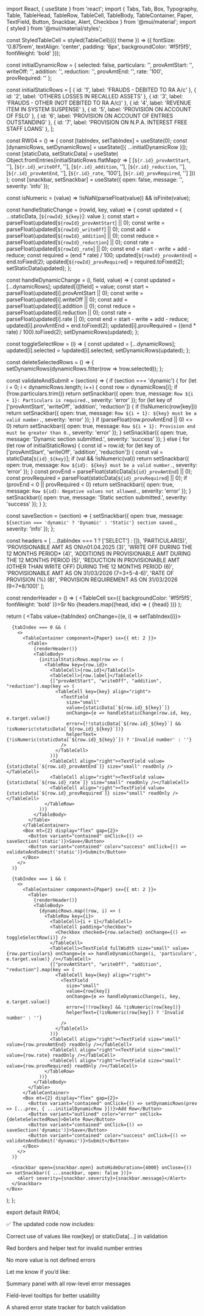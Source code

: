 import React, { useState } from 'react';
import {
  Tabs, Tab, Box, Typography, Table, TableHead, TableRow, TableCell, TableBody,
  TableContainer, Paper, TextField, Button, Snackbar, Alert, Checkbox
} from '@mui/material';
import { styled } from '@mui/material/styles';

const StyledTableCell = styled(TableCell)(({ theme }) => ({
  fontSize: '0.875rem',
  textAlign: 'center',
  padding: '6px',
  backgroundColor: '#f5f5f5',
  fontWeight: 'bold'
}));

const initialDynamicRow = {
  selected: false,
  particulars: '', provAmtStart: '', writeOff: '', addition: '', reduction: '', provAmtEnd: '', rate: '100', provRequired: ''
};

const initialStaticRows = [
  { id: '1', label: 'FRAUDS - DEBITED TO RA A/c' },
  { id: '2', label: 'OTHERS LOSSES IN RECALLED ASSETS' },
  { id: '3', label: 'FRAUDS - OTHER (NOT DEBITED TO RA A/c)' },
  { id: '4', label: 'REVENUE ITEM IN SYSTEM SUSPENSE' },
  { id: '5', label: 'PROVISION ON ACCOUNT OF FSLO' },
  { id: '6', label: 'PROVISION ON ACCOUNT OF ENTRIES OUTSTANDING' },
  { id: '7', label: 'PROVISION ON N.P.A. INTEREST FREE STAFF LOANS' },
];

const RW04 = () => {
  const [tabIndex, setTabIndex] = useState(0);
  const [dynamicRows, setDynamicRows] = useState([{ ...initialDynamicRow }]);
  const [staticData, setStaticData] = useState(
    Object.fromEntries(initialStaticRows.flatMap(r => [
      [`${r.id}_provAmtStart`, ''],
      [`${r.id}_writeOff`, ''],
      [`${r.id}_addition`, ''],
      [`${r.id}_reduction`, ''],
      [`${r.id}_provAmtEnd`, ''],
      [`${r.id}_rate`, '100'],
      [`${r.id}_provRequired`, '']
    ]))
  );
  const [snackbar, setSnackbar] = useState({ open: false, message: '', severity: 'info' });

  const isNumeric = (value) => !isNaN(parseFloat(value)) && isFinite(value);

  const handleStaticChange = (rowId, key, value) => {
    const updated = { ...staticData, [`${rowId}_${key}`]: value };
    const start = parseFloat(updated[`${rowId}_provAmtStart`] || 0);
    const write = parseFloat(updated[`${rowId}_writeOff`] || 0);
    const add = parseFloat(updated[`${rowId}_addition`] || 0);
    const reduce = parseFloat(updated[`${rowId}_reduction`] || 0);
    const rate = parseFloat(updated[`${rowId}_rate`] || 0);
    const end = start - write + add - reduce;
    const required = (end * rate) / 100;
    updated[`${rowId}_provAmtEnd`] = end.toFixed(2);
    updated[`${rowId}_provRequired`] = required.toFixed(2);
    setStaticData(updated);
  };

  const handleDynamicChange = (i, field, value) => {
    const updated = [...dynamicRows];
    updated[i][field] = value;
    const start = parseFloat(updated[i].provAmtStart || 0);
    const write = parseFloat(updated[i].writeOff || 0);
    const add = parseFloat(updated[i].addition || 0);
    const reduce = parseFloat(updated[i].reduction || 0);
    const rate = parseFloat(updated[i].rate || 0);
    const end = start - write + add - reduce;
    updated[i].provAmtEnd = end.toFixed(2);
    updated[i].provRequired = ((end * rate) / 100).toFixed(2);
    setDynamicRows(updated);
  };

  const toggleSelectRow = (i) => {
    const updated = [...dynamicRows];
    updated[i].selected = !updated[i].selected;
    setDynamicRows(updated);
  };

  const deleteSelectedRows = () => {
    setDynamicRows(dynamicRows.filter(row => !row.selected));
  };

  const validateAndSubmit = (section) => {
    if (section === 'dynamic') {
      for (let i = 0; i < dynamicRows.length; i++) {
        const row = dynamicRows[i];
        if (!row.particulars.trim()) return setSnackbar({ open: true, message: `Row ${i + 1}: Particulars is required.`, severity: 'error' });
        for (let key of ['provAmtStart', 'writeOff', 'addition', 'reduction']) {
          if (!isNumeric(row[key])) return setSnackbar({ open: true, message: `Row ${i + 1}: ${key} must be a valid number.`, severity: 'error' });
        }
        if (parseFloat(row.provAmtEnd || 0) <= 0) return setSnackbar({ open: true, message: `Row ${i + 1}: Provision end must be greater than 0.`, severity: 'error' });
      }
      setSnackbar({ open: true, message: 'Dynamic section submitted.', severity: 'success' });
    } else {
      for (let row of initialStaticRows) {
        const id = row.id;
        for (let key of ['provAmtStart', 'writeOff', 'addition', 'reduction']) {
          const val = staticData[`${id}_${key}`];
          if (val && !isNumeric(val)) return setSnackbar({ open: true, message: `Row ${id}: ${key} must be a valid number.`, severity: 'error' });
        }
        const provEnd = parseFloat(staticData[`${id}_provAmtEnd`] || 0);
        const provRequired = parseFloat(staticData[`${id}_provRequired`] || 0);
        if (provEnd < 0 || provRequired < 0) return setSnackbar({ open: true, message: `Row ${id}: Negative values not allowed.`, severity: 'error' });
      }
      setSnackbar({ open: true, message: 'Static section submitted.', severity: 'success' });
    }
  };

  const saveSection = (section) => {
    setSnackbar({ open: true, message: `${section === 'dynamic' ? 'Dynamic' : 'Static'} section saved.`, severity: 'info' });
  };

  const headers = [
    ...(tabIndex === 1 ? ['SELECT'] : []),
    'PARTICULAR(S)',
    'PROVISIONABLE AMT AS ON\n01.04.2025 (3)',
    'WRITE OFF DURING THE 12 MONTHS PERIOD* (4)',
    'ADDITIONS IN PROVISIONABLE AMT DURING THE 12 MONTHS PERIOD (5)',
    'REDUCTION IN PROVISIONABLE AMT (OTHER THAN WRITE OFF) DURING THE 12 MONTHS PERIOD (6)',
    'PROVISIONABLE AMT AS ON 31/03/2026 (7=3+5-4-6)',
    'RATE OF PROVISION (%) (8)',
    'PROVISION REQUIREMENT AS ON 31/03/2026 (9=7*8/100)'
  ];

  const renderHeader = () => (
    <TableHead>
      <TableRow>
        <TableCell sx={{ backgroundColor: '#f5f5f5', fontWeight: 'bold' }}>Sr No</TableCell>
        {headers.map((head, idx) => (
          <StyledTableCell key={idx}>{head}</StyledTableCell>
        ))}
      </TableRow>
    </TableHead>
  );

  return (
    <Box>
      <Tabs value={tabIndex} onChange={(e, i) => setTabIndex(i)}>
        <Tab label="RW-04(A)" />
        <Tab label="RW-04(B)" />
      </Tabs>

      {tabIndex === 0 && (
        <>
          <TableContainer component={Paper} sx={{ mt: 2 }}>
            <Table>
              {renderHeader()}
              <TableBody>
                {initialStaticRows.map(row => (
                  <TableRow key={row.id}>
                    <TableCell>{row.id}</TableCell>
                    <TableCell>{row.label}</TableCell>
                    {["provAmtStart", "writeOff", "addition", "reduction"].map(key => (
                      <TableCell key={key} align="right">
                        <TextField
                          size="small"
                          value={staticData[`${row.id}_${key}`]}
                          onChange={e => handleStaticChange(row.id, key, e.target.value)}
                          error={!!staticData[`${row.id}_${key}`] && !isNumeric(staticData[`${row.id}_${key}`])}
                          helperText={!isNumeric(staticData[`${row.id}_${key}`]) ? 'Invalid number' : ''}
                        />
                      </TableCell>
                    ))}
                    <TableCell align="right"><TextField value={staticData[`${row.id}_provAmtEnd`]} size="small" readOnly /></TableCell>
                    <TableCell align="right"><TextField value={staticData[`${row.id}_rate`]} size="small" readOnly /></TableCell>
                    <TableCell align="right"><TextField value={staticData[`${row.id}_provRequired`]} size="small" readOnly /></TableCell>
                  </TableRow>
                ))}
              </TableBody>
            </Table>
          </TableContainer>
          <Box mt={2} display="flex" gap={2}>
            <Button variant="contained" onClick={() => saveSection('static')}>Save</Button>
            <Button variant="contained" color="success" onClick={() => validateAndSubmit('static')}>Submit</Button>
          </Box>
        </>
      )}

      {tabIndex === 1 && (
        <>
          <TableContainer component={Paper} sx={{ mt: 2 }}>
            <Table>
              {renderHeader()}
              <TableBody>
                {dynamicRows.map((row, i) => (
                  <TableRow key={i}>
                    <TableCell>{i + 1}</TableCell>
                    <TableCell padding="checkbox">
                      <Checkbox checked={row.selected} onChange={() => toggleSelectRow(i)} />
                    </TableCell>
                    <TableCell><TextField fullWidth size="small" value={row.particulars} onChange={e => handleDynamicChange(i, 'particulars', e.target.value)} /></TableCell>
                    {["provAmtStart", "writeOff", "addition", "reduction"].map(key => (
                      <TableCell key={key} align="right">
                        <TextField
                          size="small"
                          value={row[key]}
                          onChange={e => handleDynamicChange(i, key, e.target.value)}
                          error={!!row[key] && !isNumeric(row[key])}
                          helperText={!isNumeric(row[key]) ? 'Invalid number' : ''}
                        />
                      </TableCell>
                    ))}
                    <TableCell align="right"><TextField size="small" value={row.provAmtEnd} readOnly /></TableCell>
                    <TableCell align="right"><TextField size="small" value={row.rate} readOnly /></TableCell>
                    <TableCell align="right"><TextField size="small" value={row.provRequired} readOnly /></TableCell>
                  </TableRow>
                ))}
              </TableBody>
            </Table>
          </TableContainer>
          <Box mt={2} display="flex" gap={2}>
            <Button variant="contained" onClick={() => setDynamicRows(prev => [...prev, { ...initialDynamicRow }])}>Add Row</Button>
            <Button variant="outlined" color="error" onClick={deleteSelectedRows}>Delete Row</Button>
            <Button variant="contained" onClick={() => saveSection('dynamic')}>Save</Button>
            <Button variant="contained" color="success" onClick={() => validateAndSubmit('dynamic')}>Submit</Button>
          </Box>
        </>
      )}

      <Snackbar open={snackbar.open} autoHideDuration={4000} onClose={() => setSnackbar({ ...snackbar, open: false })}>
        <Alert severity={snackbar.severity}>{snackbar.message}</Alert>
      </Snackbar>
    </Box>
  );
};

export default RW04;


✅ The updated code now includes:

Correct use of values like row[key] or staticData[...] in validation

Red borders and helper text for invalid number entries

No more value is not defined errors


Let me know if you’d like:

Summary panel with all row-level error messages

Field-level tooltips for better usability

A shared error state tracker for batch validation



